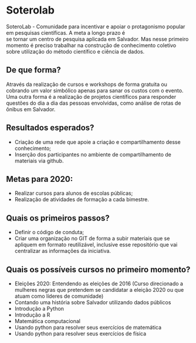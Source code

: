 # Soterolab
SoteroLab - Comunidade para incentivar e apoiar o protagonismo popular em pesquisas científicas. A meta a longo prazo é se tornar um centro de pesquisa aplicada em Salvador. Mas nesse primeiro momento é preciso trabalhar na construção de conhecimento coletivo sobre utilização do método científico e ciência de dados.

## De que forma? 
Através da realização de cursos e workshops de forma gratuita ou cobrando um valor simbólico apenas para sanar os custos com o evento. Uma outra forma é a realização de projetos científicos para responder questões do dia a dia das pessoas envolvidas, como análise de rotas de ônibus em Salvador.

## Resultados esperados? 
- Criação de uma rede que apoie a criação e compartilhamento desse conhecimento;
- Inserção dos participantes no ambiente de compartilhamento de materiais via github.

## Metas para 2020:
- Realizar cursos para alunos de escolas públicas;
- Realização de atividades de formação a cada bimestre.

## Quais os primeiros passos?
- Definir o código de conduta;
- Criar uma organização no GIT de forma a subir materiais que se apliquem em formato reutilizável, inclusive esse repositório que vai centralizar as informações da iniciativa.

## Quais os possíveis cursos no primeiro momento? 
- Eleições 2020: Entendendo as eleições de 2016 (Curso direcionado a mulheres negras que pretendem se candidatar a eleição 2020 ou que atuam como líderes de comunidade)
- Contando uma história sobre Salvador utilizando dados públicos
- Introdução a Python
- Introdução a R
- Matemática computacional
- Usando python para resolver seus exercícios de matemática
- Usando python para resolver seus exercícios de física
